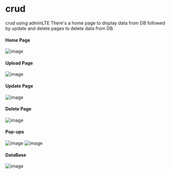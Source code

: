 # crud
crud using adminLTE
There's a home page to display data from DB followed by update and delete pages to delete data from DB.

#### Home Page
![image](https://user-images.githubusercontent.com/63141056/120078258-3f223580-c0cc-11eb-89ce-f40ced191a2e.png)

#### Upload Page
![image](https://user-images.githubusercontent.com/63141056/120078344-ba83e700-c0cc-11eb-9c68-dc8aecd0814c.png)

#### Update Page
![image](https://user-images.githubusercontent.com/63141056/120078378-e901c200-c0cc-11eb-9035-8c9b5cf9285e.png)

#### Delete Page
![image](https://user-images.githubusercontent.com/63141056/120078384-f919a180-c0cc-11eb-8e92-f15ba6632250.png)

#### Pop-ups
![image](https://user-images.githubusercontent.com/63141056/120078413-1c445100-c0cd-11eb-85cb-b178ef7ab3fa.png)
![image](https://user-images.githubusercontent.com/63141056/120078454-3c741000-c0cd-11eb-84a5-a6f374624cb6.png)

#### DataBase
![image](https://user-images.githubusercontent.com/63141056/120078592-c9b76480-c0cd-11eb-913b-5dd163e0da09.png)
